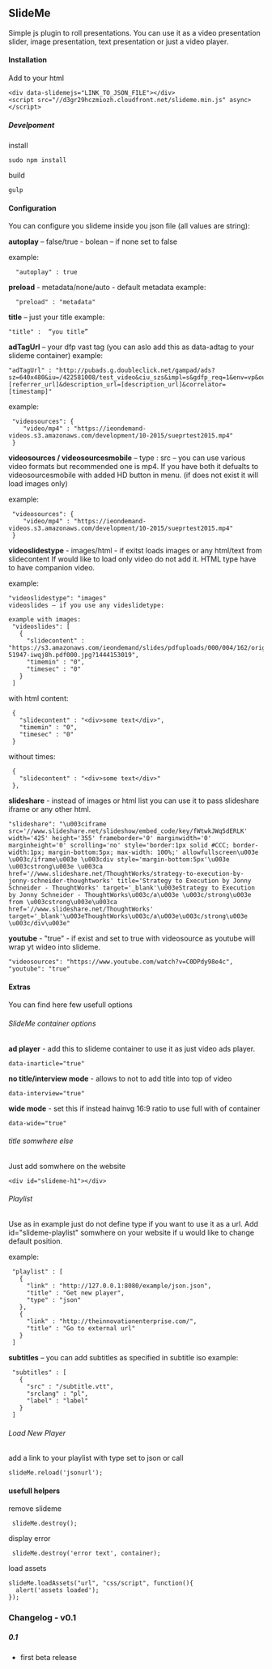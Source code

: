 ## SlideMe
Simple js plugin to roll presentations. You can use it as a video presentation slider, image presentation, text presentation or just a video player.


#### Installation
Add to your html
```
<div data-slidemejs="LINK_TO_JSON_FILE"></div>
<script src="//d3gr29hczmiozh.cloudfront.net/slideme.min.js" async></script>
```

##### Develpoment
install
```
sudo npm install
```
build
```
gulp
```

#### Configuration

You can configure you slideme inside you json file (all values are string):

<b>autoplay</b> – false/true - bolean – if none set to false

example:
```
  "autoplay" : true
 ```
<b>preload</b> - metadata/none/auto  - default metadata
example:
```
  "preload" : "metadata"
 ```
<b>title</b> – just your title
example:
 ```
"title" :  “you title”
 ```
 <b>adTagUrl</b> – your dfp vast tag (you can aslo add this as data-adtag to your slideme container)
 example:
 ```
"adTagUrl" : "http://pubads.g.doubleclick.net/gampad/ads?sz=640x480&iu=/422581008/test_video&ciu_szs&impl=s&gdfp_req=1&env=vp&output=xml_vast2&unviewed_position_start=1&url=[referrer_url]&description_url=[description_url]&correlator=[timestamp]"
 ```
example:
 ```
  "videosources": {
     "video/mp4" : "https://ieondemand-videos.s3.amazonaws.com/development/10-2015/sueprtest2015.mp4"
  }
 ```
<b>videosources / videosourcesmobile</b> – type : src – you can use various video formats but recommended one is mp4. If you have both it defualts to  videosourcesmobile with added HD button in menu. (if does not exist it will load images only)
 
example:
 ```
  "videosources": {
     "video/mp4" : "https://ieondemand-videos.s3.amazonaws.com/development/10-2015/sueprtest2015.mp4"
  }
 ```
<b>videoslidestype</b> - images/html - if exitst loads images or any html/text from slidecontent If would like to load only video do not add it. HTML type have to have companion video.

example:
 ```
"videoslidestype": "images"
videoslides – if you use any videslidetype:

example with images:
  "videoslides": [
    {
      "slidecontent" : "https://s3.amazonaws.com/ieondemand/slides/pdfuploads/000/004/162/original/pdftest20151006-51947-iwqj8h.pdf000.jpg?1444153019",
      "timemin" : "0",
      "timesec" : "0"
    }
  ]
 ```
with html content:
 ```
  {
    "slidecontent" : "<div>some text</div>",
    "timemin" : "0",
    "timesec" : "0"
  }
 ```
without times:
 ```
  {
    "slidecontent" : "<div>some text</div>"
  },
 ```

 <b>slideshare</b> - instead of images or html list you can use it to pass slideshare iframe or any other html.
 ```
"slideshare": "\u003ciframe src='//www.slideshare.net/slideshow/embed_code/key/fWtwkJWq5dERLK' width='425' height='355' frameborder='0' marginwidth='0' marginheight='0' scrolling='no' style='border:1px solid #CCC; border-width:1px; margin-bottom:5px; max-width: 100%;' allowfullscreen\u003e \u003c/iframe\u003e \u003cdiv style='margin-bottom:5px'\u003e \u003cstrong\u003e \u003ca href='//www.slideshare.net/ThoughtWorks/strategy-to-execution-by-jonny-schneider-thoughtworks' title='Strategy to Execution by Jonny Schneider - ThoughtWorks' target='_blank'\u003eStrategy to Execution by Jonny Schneider - ThoughtWorks\u003c/a\u003e \u003c/strong\u003e from \u003cstrong\u003e\u003ca href='//www.slideshare.net/ThoughtWorks' target='_blank'\u003eThoughtWorks\u003c/a\u003e\u003c/strong\u003e \u003c/div\u003e"
```

 <b>youtube</b> - "true" - if exist and set to true with videosource as youtube will wrap yt wideo into slideme.
```
"videosources": "https://www.youtube.com/watch?v=C0DPdy98e4c",
"youtube": "true"
```

#### Extras

You can find here few usefull options

###### SlideMe container options


<b>ad player</b> - add this to slideme container to use it as just video ads player.
 ```
data-inarticle="true"
 ```

<b>no title/interview mode</b> - allows to not to add title into top of video
 ```
data-interview="true"
 ```

<b>wide mode</b> - set this if instead hainvg 16:9 ratio to use full with of container
 ```
 data-wide="true"
 ```



###### title somwhere else

Just add somwhere on the website
 ```
<div id="slideme-h1"></div>
 ```

###### Playlist

Use as in example just do not define type if you want to use it as a url.
Add id="slideme-playlist" somwhere on your website if u would like to change default position.

example:
 ```
  "playlist" : [
    {
      "link" : "http://127.0.0.1:8080/example/json.json",
      "title" : "Get new player",
      "type" : "json"
    },
    {
      "link" : "http://theinnovationenterprise.com/",
      "title" : "Go to external url"
    }
  ]
 ```

<b>subtitles</b> – you can add subtitles as specified in subtitle iso 
example:
 ```
  "subtitles" : [
    {
      "src" : "/subtitle.vtt",
      "srclang" : "pl",
      "label" : "label"
    }
  ]
 ```
 
###### Load New Player
add a link to your playlist with type set to json or call
 ```
slideMe.reload('jsonurl');
 ```
 
#### usefull helpers

remove slideme
```
 slideMe.destroy();
```
 
display error
```
 slideMe.destroy('error text', container);
```

load assets
```
slideMe.loadAssets("url", "css/script", function(){
  alert('assets loaded');
});
```

### Changelog - v0.1

##### 0.1

- first beta release 
